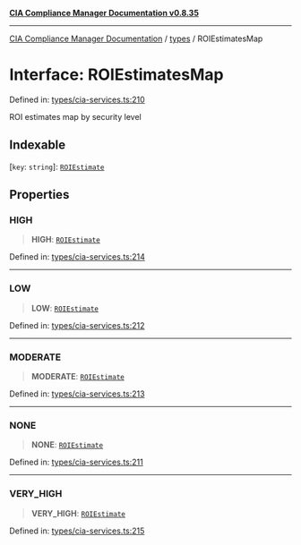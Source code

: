 [**CIA Compliance Manager Documentation v0.8.35**](../../README.md)

***

[CIA Compliance Manager Documentation](../../modules.md) / [types](../README.md) / ROIEstimatesMap

# Interface: ROIEstimatesMap

Defined in: [types/cia-services.ts:210](https://github.com/Hack23/cia-compliance-manager/blob/b297770fc62abf558e2711cd029bbbe74e6c5cfb/src/types/cia-services.ts#L210)

ROI estimates map by security level

## Indexable

\[`key`: `string`\]: [`ROIEstimate`](ROIEstimate.md)

## Properties

### HIGH

> **HIGH**: [`ROIEstimate`](ROIEstimate.md)

Defined in: [types/cia-services.ts:214](https://github.com/Hack23/cia-compliance-manager/blob/b297770fc62abf558e2711cd029bbbe74e6c5cfb/src/types/cia-services.ts#L214)

***

### LOW

> **LOW**: [`ROIEstimate`](ROIEstimate.md)

Defined in: [types/cia-services.ts:212](https://github.com/Hack23/cia-compliance-manager/blob/b297770fc62abf558e2711cd029bbbe74e6c5cfb/src/types/cia-services.ts#L212)

***

### MODERATE

> **MODERATE**: [`ROIEstimate`](ROIEstimate.md)

Defined in: [types/cia-services.ts:213](https://github.com/Hack23/cia-compliance-manager/blob/b297770fc62abf558e2711cd029bbbe74e6c5cfb/src/types/cia-services.ts#L213)

***

### NONE

> **NONE**: [`ROIEstimate`](ROIEstimate.md)

Defined in: [types/cia-services.ts:211](https://github.com/Hack23/cia-compliance-manager/blob/b297770fc62abf558e2711cd029bbbe74e6c5cfb/src/types/cia-services.ts#L211)

***

### VERY\_HIGH

> **VERY\_HIGH**: [`ROIEstimate`](ROIEstimate.md)

Defined in: [types/cia-services.ts:215](https://github.com/Hack23/cia-compliance-manager/blob/b297770fc62abf558e2711cd029bbbe74e6c5cfb/src/types/cia-services.ts#L215)
